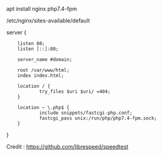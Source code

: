 apt install nginx php7.4-fpm

/etc/nginx/sites-available/default


server {

        listen 80;
        listen [::]:80;

        server_name #domain;

        root /var/www/html;
        index index.html;
       
        location / {
                try_files $uri $uri/ =404;
        }

        location ~ \.php$ {
                include snippets/fastcgi-php.conf;
                fastcgi_pass unix:/run/php/php7.4-fpm.sock;
        }
}




Credit : https://github.com/librespeed/speedtest
